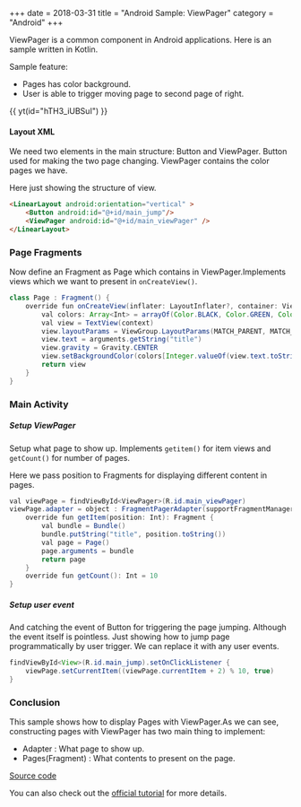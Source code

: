 +++
date = 2018-03-31
title = "Android Sample: ViewPager"
category = "Android"
+++

ViewPager is a common component in Android applications. Here is an sample written in Kotlin.

Sample feature:

 - Pages has color background.
 - User is able to trigger moving page to second page of right.

{{ yt(id="hTH3_iUBSuI") }}

#### Layout XML
We need two elements in the main structure: Button and ViewPager.
Button used for making the two page changing.
ViewPager contains the color pages we have.

Here just showing the structure of view.

```html
<LinearLayout android:orientation="vertical" >
    <Button android:id="@+id/main_jump"/> 
    <ViewPager android:id="@+id/main_viewPager" />
</LinearLayout> 
```

### Page Fragments
Now define an Fragment as Page which contains in ViewPager.Implements views which we want to present in `onCreateView()`.

```java
class Page : Fragment() {
    override fun onCreateView(inflater: LayoutInflater?, container: ViewGroup?, savedInstanceState: Bundle?): View? {
        val colors: Array<Int> = arrayOf(Color.BLACK, Color.GREEN, Color.CYAN, Color.YELLOW, Color.LTGRAY)
        val view = TextView(context)
        view.layoutParams = ViewGroup.LayoutParams(MATCH_PARENT, MATCH_PARENT)
        view.text = arguments.getString("title")
        view.gravity = Gravity.CENTER
        view.setBackgroundColor(colors[Integer.valueOf(view.text.toString()) % colors.size])
        return view
    }
}
```

### Main Activity

##### Setup ViewPager
Setup what page to show up. Implements `getitem()` for item views and `getCount()` for number of pages.

Here we pass position to Fragments for displaying different content in pages.

```java
val viewPage = findViewById<ViewPager>(R.id.main_viewPager)
viewPage.adapter = object : FragmentPagerAdapter(supportFragmentManager) {
    override fun getItem(position: Int): Fragment {
        val bundle = Bundle()
        bundle.putString("title", position.toString())
        val page = Page()
        page.arguments = bundle
        return page
    }
    override fun getCount(): Int = 10
}
```

##### Setup user event

And catching the event of Button for triggering the page jumping.
Although the event itself is pointless. Just showing how to jump page programmatically by user trigger. We can replace it with any user events.

```java
findViewById<View>(R.id.main_jump).setOnClickListener {
    viewPage.setCurrentItem((viewPage.currentItem + 2) % 10, true)
}
```

### Conclusion

This sample shows how to display Pages with ViewPager.As we can see, constructing pages with ViewPager has two main thing to implement:

- Adapter : What page to show up.
- Pages(Fragment) : What contents to present on the page.

[Source code](https://github.com/LarryHsiao/Sample_Android_ViewPager)

You can also check out the [official tutorial](https://developer.android.com/training/animation/screen-slide.html) for more details.
